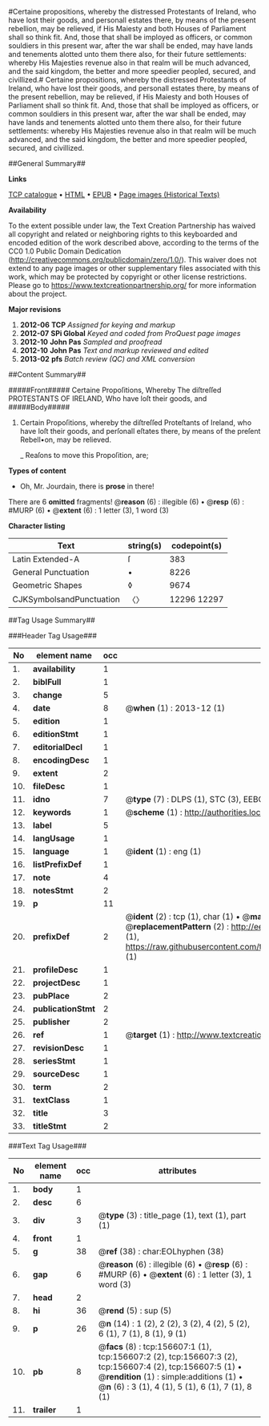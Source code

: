 #Certaine propositions, whereby the distressed Protestants of Ireland, who have lost their goods, and personall estates there, by means of the present rebellion, may be relieved, if His Maiesty and both Houses of Parliament shall so think fit. And, those that shall be imployed as officers, or common souldiers in this present war, after the war shall be ended, may have lands and tenements alotted unto them there also, for their future settlements: whereby His Majesties revenue also in that realm will be much advanced, and the said kingdom, the better and more speedier peopled, secured, and civillized.#
Certaine propositions, whereby the distressed Protestants of Ireland, who have lost their goods, and personall estates there, by means of the present rebellion, may be relieved, if His Maiesty and both Houses of Parliament shall so think fit. And, those that shall be imployed as officers, or common souldiers in this present war, after the war shall be ended, may have lands and tenements alotted unto them there also, for their future settlements: whereby His Majesties revenue also in that realm will be much advanced, and the said kingdom, the better and more speedier peopled, secured, and civillized.

##General Summary##

**Links**

[TCP catalogue](http://www.ota.ox.ac.uk/tcp/)  • 
[HTML](http://tei.it.ox.ac.uk/tcp/Texts-HTML/free/A78/A78488.html)  • 
[EPUB](http://tei.it.ox.ac.uk/tcp/Texts-EPUB/free/A78/A78488.epub) • 
[Page images (Historical Texts)](https://historicaltexts.jisc.ac.uk/eebo-99858934e)

**Availability**

To the extent possible under law, the Text Creation Partnership has waived all copyright and related or neighboring rights to this keyboarded and encoded edition of the work described above, according to the terms of the CC0 1.0 Public Domain Dedication (http://creativecommons.org/publicdomain/zero/1.0/). This waiver does not extend to any page images or other supplementary files associated with this work, which may be protected by copyright or other license restrictions. Please go to https://www.textcreationpartnership.org/ for more information about the project.

**Major revisions**

1. __2012-06__ __TCP__ *Assigned for keying and markup*
1. __2012-07__ __SPi Global__ *Keyed and coded from ProQuest page images*
1. __2012-10__ __John Pas__ *Sampled and proofread*
1. __2012-10__ __John Pas__ *Text and markup reviewed and edited*
1. __2013-02__ __pfs__ *Batch review (QC) and XML conversion*

##Content Summary##

#####Front#####
Certaine Propoſitions, Whereby The diſtreſſed PROTESTANTS OF IRELAND, Who have loſt their goods, and
#####Body#####

1. Certain Propoſitions, whereby the diſtreſſed Proteſtants of Ireland, who have loſt their goods, and perſonall eſtates there, by means of the preſent Rebell•on, may be relieved.

    _ Reaſons to move this Propoſition, are;

**Types of content**

  * Oh, Mr. Jourdain, there is **prose** in there!

There are 6 **omitted** fragments! 
 @__reason__ (6) : illegible (6)  •  @__resp__ (6) : #MURP (6)  •  @__extent__ (6) : 1 letter (3), 1 word (3)

**Character listing**


|Text|string(s)|codepoint(s)|
|---|---|---|
|Latin Extended-A|ſ|383|
|General Punctuation|•|8226|
|Geometric Shapes|◊|9674|
|CJKSymbolsandPunctuation|〈〉|12296 12297|

##Tag Usage Summary##

###Header Tag Usage###

|No|element name|occ|attributes|
|---|---|---|---|
|1.|__availability__|1||
|2.|__biblFull__|1||
|3.|__change__|5||
|4.|__date__|8| @__when__ (1) : 2013-12 (1)|
|5.|__edition__|1||
|6.|__editionStmt__|1||
|7.|__editorialDecl__|1||
|8.|__encodingDesc__|1||
|9.|__extent__|2||
|10.|__fileDesc__|1||
|11.|__idno__|7| @__type__ (7) : DLPS (1), STC (3), EEBO-CITATION (1), PROQUEST (1), VID (1)|
|12.|__keywords__|1| @__scheme__ (1) : http://authorities.loc.gov/ (1)|
|13.|__label__|5||
|14.|__langUsage__|1||
|15.|__language__|1| @__ident__ (1) : eng (1)|
|16.|__listPrefixDef__|1||
|17.|__note__|4||
|18.|__notesStmt__|2||
|19.|__p__|11||
|20.|__prefixDef__|2| @__ident__ (2) : tcp (1), char (1)  •  @__matchPattern__ (2) : ([0-9\-]+):([0-9IVX]+) (1), (.+) (1)  •  @__replacementPattern__ (2) : http://eebo.chadwyck.com/downloadtiff?vid=$1&page=$2 (1), https://raw.githubusercontent.com/textcreationpartnership/Texts/master/tcpchars.xml#$1 (1)|
|21.|__profileDesc__|1||
|22.|__projectDesc__|1||
|23.|__pubPlace__|2||
|24.|__publicationStmt__|2||
|25.|__publisher__|2||
|26.|__ref__|1| @__target__ (1) : http://www.textcreationpartnership.org/docs/. (1)|
|27.|__revisionDesc__|1||
|28.|__seriesStmt__|1||
|29.|__sourceDesc__|1||
|30.|__term__|2||
|31.|__textClass__|1||
|32.|__title__|3||
|33.|__titleStmt__|2||


###Text Tag Usage###

|No|element name|occ|attributes|
|---|---|---|---|
|1.|__body__|1||
|2.|__desc__|6||
|3.|__div__|3| @__type__ (3) : title_page (1), text (1), part (1)|
|4.|__front__|1||
|5.|__g__|38| @__ref__ (38) : char:EOLhyphen (38)|
|6.|__gap__|6| @__reason__ (6) : illegible (6)  •  @__resp__ (6) : #MURP (6)  •  @__extent__ (6) : 1 letter (3), 1 word (3)|
|7.|__head__|2||
|8.|__hi__|36| @__rend__ (5) : sup (5)|
|9.|__p__|26| @__n__ (14) : 1 (2), 2 (2), 3 (2), 4 (2), 5 (2), 6 (1), 7 (1), 8 (1), 9 (1)|
|10.|__pb__|8| @__facs__ (8) : tcp:156607:1 (1), tcp:156607:2 (2), tcp:156607:3 (2), tcp:156607:4 (2), tcp:156607:5 (1)  •  @__rendition__ (1) : simple:additions (1)  •  @__n__ (6) : 3 (1), 4 (1), 5 (1), 6 (1), 7 (1), 8 (1)|
|11.|__trailer__|1||
